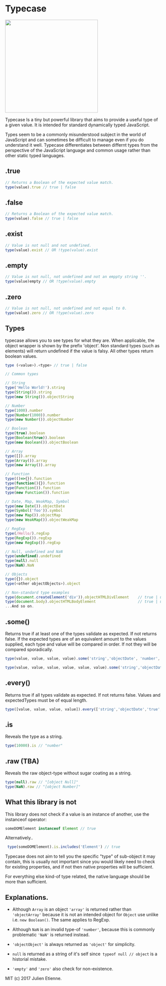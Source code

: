 # Typecase
<img src="http://oi63.tinypic.com/4j2544.jpg" width="300" text-align="center">

Typecase Is a tiny but powerful library that aims to provide a useful type of a given value. It is intended for standard dynamically typed JavaScript.

Types seem to be a commonly misunderstood subject in the world of JavaScript and can sometimes be difficult to manage even if you do understand it well. Typecase differentiates between differnt types from the perspective of the JavaScript language and common usage rather than other static typed languages.

## .true
```javascript
// Returns a Boolean of the expected value match.
type(value).true // true | false
```

## .false
```javascript
// Returns a Boolean of the expected value match.
type(value).false // true | false
```

## .exist
```javascript
// Value is not null and not undefined.
type(value).exist // OR !type(value).exist

```
## .empty
```javascript
// Value is not null, not undefined and not an emppty string ''.
type(value)empty // OR !type(value).empty
```
## .zero
```javascript
// Value is not null, not undefined and not equal to 0.
type(value).zero // OR !type(value).zero
```

## Types
typecase allows you to see types for what they are. When applicable, 
the object wrapper is shown by the prefix 'object'. Non standard types
(such as elements) will return undefined if the value is falsy. All other
types return boolean values.

```javascript 
type (<value>).<type> // true | false
```
```javascript
// Common types

// String
type('Hello World!').string
type(String()).string
type(new String()).objectString

// Number
type(1000).number
type(Number(1000)).number
type(new Number()).objectNumber

// Boolean
type(true).boolean
type(Boolean(true)).boolean
type(new Boolean()).objectBoolean

// Array
type([]).array
type(Array()).array
type(new Array()).array

// Function
type(()=>{}).function
type(function(){}).function
type(Function()).function
type(new Function()).function

// Date, Map, WeakMap, Symbol
type(new Date()).objectDate
type(Symbol('foo')).symbol
type(new Map()).objectMap
type(new WeakMap()).objectWeakMap

// RegExp
type(/Hello/).regExp
type(RegExp()).regExp
type(new RegExp()).regExp

// Null, undefined and NaN
type(undefined).undefined
type(null).null
type(NaN).NaN

// Objects 
type({}).object
type(<other objectObjects>).object

// Non-standard type examples
type(document.createElement('div')).objectHTMLDivElement    // true | undefined
type(document.body).objectHTMLBodyElement                   // true | undefined
...And so on.
```

## .some()
Returns true if at least one of the types validate as expected. If not returns false.
If the expected types are of an equivalent amount to the values supplied, each type
and value will be compared in order. If not they will be compared sporadically.

```javascript
type(value, value, value, value).some('string','objectDate', 'number', 'array')

type(value, value, value, value, value, value).some('string','objectDate')
```
## .every()
Returns true if all types validate as expected. If not returns false.
Values and expectedTypes must be of equal length.
```javascript
type([value, value, value, value]).every(['string','objectDate','true','false'])
```
## .is
Reveals the type as a string.
```javascript
type(10000).is // "number"
```

## .raw (TBA)
Reveals the raw object-type without sugar coating as a string.
```javascript
type(null).raw // "[object Null]"
type(NaN).raw // "[object Number]"
```

## What this library is not

This library does not check if a value is an instance of another, use the instanceof operator:

```javascript 
someDOMElement instanceof Element // true
```
Alternatively..
```javascript 
 type(someDOMElement).is.includes('Element') // true
```


Typecase does not aim to tell you the specific "type" of sub-object it may contain,
this is usually not important since you would likely need to check for 
existing properties, and if not then native properties will be sufficient.

For everything else kind-of type related, the native language should be more than sufficient.

## Explanations.
- Although `Array` is an object `'array'` is returned rather than `'objectArray'` because it is not an intended object for `Object` use unlike i.e. `new Boolean()`. The same applies to RegExp.

- Although `NaN` is an invalid type-of `'number'`, because this is commonly problematic `'NaN'` is returned instead.
- `'objectObject'` is always returned as `'object'` for simplicity.
- `null` is returned as a string of it's self since` typeof null // object` is a historial mistake.
- `'empty'` and `'zero'` also check for non-existence.

MIT (c) 2017 Julien Etienne.
